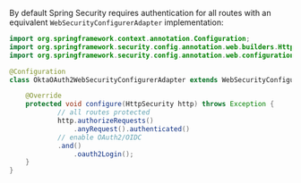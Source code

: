 By default Spring Security requires authentication for all routes with an equivalent `WebSecurityConfigurerAdapter` implementation: 

```java
import org.springframework.context.annotation.Configuration;
import org.springframework.security.config.annotation.web.builders.HttpSecurity;
import org.springframework.security.config.annotation.web.configuration.WebSecurityConfigurerAdapter;

@Configuration
class OktaOAuth2WebSecurityConfigurerAdapter extends WebSecurityConfigurerAdapter {

    @Override
    protected void configure(HttpSecurity http) throws Exception {
            // all routes protected
            http.authorizeRequests()
                .anyRequest().authenticated()
            // enable OAuth2/OIDC
            .and()
                .oauth2Login();
    }
}
```
